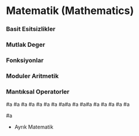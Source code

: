 # Matematik (Mathematics)


### Basit Esitsizlikler

### Mutlak Deger

### Fonksiyonlar

### Moduler Aritmetik

### Mantıksal Operatorler
#a
#a
#a
#a
#a
#a
#a
#a#a
#a
#a#a
#a
#a
#a
#a
#a

#a


* Ayrık Matematik



 
 

